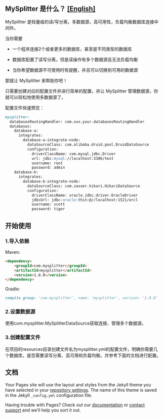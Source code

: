 ## MySplitter 是什么？ [[English]](/index)

MySplitter 是轻量级的读/写分离，多数据源，高可用性，负载均衡数据库连接中间件。

当你需要

- 一个程序连接2个或者更多的数据库，甚至是不同类型的数据库

- 数据库配置了读写分离，但是读操作有多个数据源且无法负载均衡

- 当你希望数据源不可使用时有提醒，并且可以切换到可用的数据源

那就让 MySplitter 来帮助你吧！

只需要创建对应的配置文件并进行简单的配置，并让 MySplitter 管理数据源，你就可以轻松地使用多数据源了。

配置文件快速预览：
```markdown
mysplitter:
  databasesRoutingHandler: com.xxx.your.databasesRoutingHandler
  databases:
    database-a:
      integrates:
        database-a-integrate-node:
          dataSourceClass: com.alibaba.druid.pool.DruidDataSource
          configuration:
            driverClassName: com.mysql.jdbc.Driver
            url: jdbc:mysql://localhost:3306/test
            username: root
            password: admin
    database-b:
      integrates:
        database-b-integrate-node:
          dataSourceClass: com.zaxxer.hikari.HikariDataSource
          configuration:
            driverClassName: oracle.jdbc.driver.OracleDriver
            jdbcUrl: jdbc:oracle:thin:@//localhost:1521/orcl 
            username: scott
            password: tiger
```

## 开始使用

### 1.导入依赖

Maven:

```markdown
<dependency>
    <groupId>com.mysplitter</groupId>
    <artifactId>mysplitter</artifactId>
    <version>1.0.0</version>
</dependency>
```

Gradle:

```markdown
compile group: 'com.mysplitter', name: 'mysplitter', version: '1.0.0'
```

### 2.设置数据源

使用com.mysplitter.MySplitterDataSource获取连接、管理多个数据源。

### 3.创建配置文件

在项目的resources目录创建文件名为mysplitter.yml的配置文件，明确你需要几个数据库，是否需要读写分离、高可用和负载均衡。并参考下面的文档进行配置。

## 文档

Your Pages site will use the layout and styles from the Jekyll theme you have selected in your [repository settings](https://github.com/BerryWang1996/berrywang1996.github.io/settings). The name of this theme is saved in the Jekyll `_config.yml` configuration file.

Having trouble with Pages? Check out our [documentation](https://help.github.com/categories/github-pages-basics/) or [contact support](https://github.com/contact) and we’ll help you sort it out.
